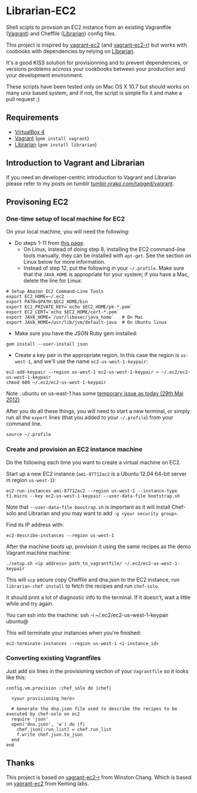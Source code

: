 # Librarian-EC2

Shell scipts to provsion an EC2 instance from an existing Vagrantfile ([Vagrant](http://vagrantup.com)) and Cheffile ([Librarian](https://github.com/applicationsonline/librarian)) config files.

This project is inspired by [vagrant-ec2](https://github.com/lynaghk/vagrant-ec2/) (and [vagrant-ec2-r](https://github.com/wch/vagrant-ec2-r)) but works with coobooks with dependencies by relying on [Librarian](https://github.com/applicationsonline/librarian).

It's a good KISS solution for provisionning and to prevent dependencies, or versions problems accross your cookbooks between your production and your development environment.

These scripts have been tested only on Mac OS X 10.7 but should works on many unix based system, and if not, the script is simple fix it and make a pull request ;)

## Requirements

* [VirtualBox 4](http://www.virtualbox.org/wiki/Downloads)
* [Vagrant](http://vagrantup.com) (`gem install vagrant`)
* [Librarian](https://github.com/applicationsonline/librarian) (`gem install librarian`)

## Introduction to Vagrant and Librarian
If you need an developer-centric introduction to Vagrant and Librarian please refer to my posts on tumblr [tumblr.nrako.com/tagged/vagrant](http://tumblr.nrako.com/tagged/vagrant).

## Provisoning EC2

### One-time setup of local machine for EC2

On your local machine, you will need the following:

* Do steps 1-11 from [this page](http://petterolsson.blogspot.com/2012/02/installing-amazon-ec2-api-tools-on-mac.html).
  * On Linux, instead of doing step 8, installing the EC2 command-line tools manually, they can be installed with `apt-get`. See the section on Linux below for more information.
  * Instead of step 12, put the following in your `~/.profile`. Make sure that the `JAVA_HOME` is appropriate for your system; if you have a Mac, delete the line for Linux:

```
# Setup Amazon EC2 Command-Line Tools
export EC2_HOME=~/.ec2
export PATH=$PATH:$EC2_HOME/bin
export EC2_PRIVATE_KEY=`echo $EC2_HOME/pk-*.pem`
export EC2_CERT=`echo $EC2_HOME/cert-*.pem`
export JAVA_HOME=`/usr/libexec/java_home`   # On Mac
export JAVA_HOME=/usr/lib/jvm/default-java  # On Ubuntu linux
```

* Make sure you have the JSON Ruby gem installed:

```
gem install --user-install json
```

* Create a key pair in the appropriate region. In this case the region is `us-west-1`, and we'll use the name `ec2-us-west-1-keypair`:

```
ec2-add-keypair --region us-west-1 ec2-us-west-1-keypair > ~/.ec2/ec2-us-west-1-keypair
chmod 600 ~/.ec2/ec2-us-west-1-keypair
```

Note : ubuntu on us-east-1 has some [temporary issue as today (29th Mai 2012)](https://forums.aws.amazon.com/thread.jspa?threadID=95616)

After you do all these things, you will need to start a new terminal, or simply run all the `export` lines (that you added to your `~/.profile`) from your command line.

    source ~/.profile


### Create and provision an EC2 instance machine

Do the following each time you want to create a virtual machine on EC2.

Start up a new EC2 instance (`ami-87712ac2` is a Ubuntu 12.04 64-bit server in region `us-west-1`):

    ec2-run-instances ami-87712ac2 --region us-west-1 --instance-type t1.micro --key ec2-us-west-1-keypair --user-data-file bootstrap.sh

Note that `--user-data-file boostrap.sh` is important as it will install Chef-solo and Librarian and you may want to add `-g <your security group>`.

Find its IP address with:

    ec2-describe-instances --region us-west-1

After the machine boots up, provision it using the same recipes as the demo Vagrant machine machine:

    ./setup.sh <ip address> path_to_vagrantfile/ ~/.ec2/ec2-us-west-1-keypair

This will `scp` secure copy Cheffile and dna.json to the EC2 instance, run `librarian-chef install` to fetch the recipes and run `chef-solo`.

It should print a lot of diagnostic info to the terminal. If it doesn't, wait a little while and try again.

You can ssh into the machine:
    ssh -i ~/.ec2/ec2-us-west-1-keypair ubuntu@<ip address>

This will terminate your instances when you're finished:

    ec2-terminate-instances --region us-west-1 <i-instance_id>


### Converting existing Vagrantfiles

Just add six lines in the provisioning section of your `Vagrantfile` so it looks like this:

    config.vm.provision :chef_solo do |chef|

      <your provisioning here>

      # Generate the dna.json file used to describe the recipes to be executed by chef-solo on ec2
      require 'json'
      open('dna.json', 'w') do |f|
        chef.json[:run_list] = chef.run_list
        f.write chef.json.to_json
      end
    end


## Thanks
This project is based on [vagrant-ec2-r](https://github.com/wch/vagrant-ec2-r) from Winston Chang.
Which is based on [vagrant-ec2](https://github.com/lynaghk/vagrant-ec2/) from Keming labs.